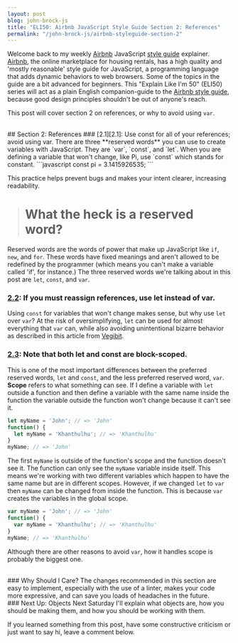 ```yaml
---
layout: post
blog: john-brock-js
title: "ELI50: Airbnb JavaScript Style Guide Section 2: References"
permalink: "/john-brock-js/airbnb-styleguide-section-2"
---
```


Welcome back to my weekly [Airbnb][airbnb] JavaScript [style guide][style guide] explainer. [Airbnb][airbnb], the online marketplace for housing rentals, has a high quality and 'mostly reasonable' style guide for JavaScript, a programming language that adds dynamic behaviors to web browsers. Some of the topics in the guide are a bit advanced for beginners. This "Explain Like I'm 50" (ELI50) series will act as a plain English companion-guide to the [Airbnb style guide][style guide], because good design principles shouldn't be out of anyone's reach.

 This post will cover section 2 on references, or why to avoid using `var`.

<br>
## Section 2: References
### [2.1][2.1]: Use const for all of your references; avoid using var.
There are three **reserved words** you can use to create variables with JavaScript. They are `var`, `const`, and `let`. When you are defining a variable that won't change, like Pi, use `const` which stands for constant.
```javascript
const pi = 3.1415926535;
```

This practice helps prevent bugs and makes your intent clearer, increasing readability.
> # What the heck is a reserved word?
Reserved words are the words of power that make up JavaScript like `if`, `new`, and `for`. These words have fixed meanings and aren't allowed to be redefined by the programmer (which means you can't make a variable called 'if', for instance.) The three reserved words we're talking about in this post are `let`, `const`, and `var`.

### [2.2][2.2]: If you must reassign references, use let instead of var.
Using `const` for variables that won't change makes sense, but why use `let` over `var`? At the risk of oversimplifying, `let` can be used for almost everything that `var` can, while also avoiding unintentional bizarre behavior as described in this article from [Vegibit][let vs var vs const vegibit].

### [2.3][2.3]: Note that both let and const are block-scoped.

This is one of the most important differences between the preferred reserved words, `let` and `const`, and the less preferred reserved word, `var`. **Scope** refers to what something can see. If I define a variable with `let` outside a function and then define a variable with the same name inside the function the variable outside the function won't change because it can't see it.
```javascript
let myName = 'John'; // => 'John'
function() {
  let myName = 'Khanthulhu'; // => 'Khanthulhu'
}
myName; // => 'John'
```
The first `myName` is outside of the function's scope and the function doesn't see it. The function can only see the `myName` variable inside itself. This means we're working with two different variables which happen to have the same name but are in different scopes. However, if we changed `let` to `var` then `myName` can be changed from inside the function. This is because `var` creates the variables in the global scope.
```javascript
var myName = 'John'; // => 'John'
function() {
  var myName = 'Khanthulhu'; // => 'Khanthulhu'
}
myName; // => 'Khanthulhu'
```
Although there are other reasons to avoid `var`, how it handles scope is probably the biggest one.

<br>
### Why Should I Care?
The changes recommended in this section are easy to implement, especially with the use of a linter, makes your code more expressive, and can save you loads of headaches in the future.

<br>
### Next Up: Objects
Next Saturday I'll explain what objects are, how you should be making them, and how you should be working with them.

If you learned something from this post, have some constructive criticism or just want to say hi, leave a comment below.


[style guide]: https://github.com/airbnb/javascript#types--primitives
[airbnb]: https://www.airbnb.com/

[2.1]: htps://github.com/airbnb/javascript#references--prefer-const
[2.2]: htps://github.com/airbnb/javascript#references--disallow-var
[2.3]: htps://github.com/airbnb/javascript#references--block-scope

[let vs var vs const vegibit]: http://vegibit.com/es6-let-vs-var-vs-const/
